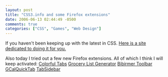 ```yaml
---
layout: post
title: "CSS3.info and some Firefox extensions"
date: 2006-06-13 02:44:49 -0500
comments: true
categories: ["CSS", "Games", "Web Design"]
---
```

If you haven't been keeping up with the latest in CSS. <a href="http://www.css3.info">Here is a site dedicated to doing it for you.</a> 

Also today I tried out a few new Firefox extensions. All of which I think I will keep activated:
<a href="https://addons.mozilla.org/firefox/1368/">Colorful Tabs</a>
<a href="https://addons.mozilla.org/firefox/1327/">Grocery List Generator</a>
<a href="https://addons.mozilla.org/firefox/2587/">Bibirmer Toolbar</a>
<a href="https://addons.mozilla.org/firefox/2372/">GCalQuickTab</a>
<a href="https://addons.mozilla.org/firefox/1768/">TabSidebar</a>

